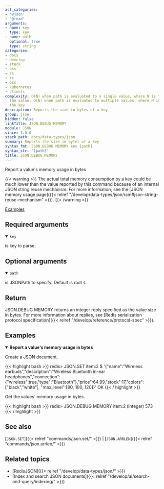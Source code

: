 ```yaml
---
acl_categories:
- '@json'
- '@read'
arguments:
- name: key
  type: key
- name: path
  optional: true
  type: string
categories:
- docs
- develop
- stack
- oss
- rs
- rc
- oss
- kubernetes
- clients
complexity: O(N) when path is evaluated to a single value, where N is the size of
  the value, O(N) when path is evaluated to multiple values, where N is the size of
  the key
description: Reports the size in bytes of a key
group: json
hidden: false
linkTitle: JSON.DEBUG MEMORY
module: JSON
since: 1.0.0
stack_path: docs/data-types/json
summary: Reports the size in bytes of a key
syntax_fmt: JSON.DEBUG MEMORY key [path]
syntax_str: '[path]'
title: JSON.DEBUG MEMORY
---
```

Report a value's memory usage in bytes 

{{< warning >}}
The actual total memory consumption by a key could be much lower than the value reported by this command because of an internal JSON string reuse mechanism. For more information, see the [JSON memory usage page]({{< relref "/develop/data-types/json/ram#json-string-reuse-mechanism" >}}).
{{< /warning >}}

[Examples](#examples)

## Required arguments

<details open><summary><code>key</code></summary> 

is key to parse.
</details>

## Optional arguments

<details open><summary><code>path</code></summary> 

is JSONPath to specify. Default is root `$`. 
</details>

## Return

JSON.DEBUG MEMORY returns an integer reply specified as the value size in bytes.
For more information about replies, see [Redis serialization protocol specification]({{< relref "/develop/reference/protocol-spec" >}}).

## Examples

<details open>
<summary><b>Report a value's memory usage in bytes</b></summary>

Create a JSON document.

{{< highlight bash >}}
redis> JSON.SET item:2 $ '{"name":"Wireless earbuds","description":"Wireless Bluetooth in-ear headphones","connection":{"wireless":true,"type":"Bluetooth"},"price":64.99,"stock":17,"colors":["black","white"], "max_level":[80, 100, 120]}'
OK
{{< / highlight >}}

Get the values' memory usage in bytes.

{{< highlight bash >}}
redis> JSON.DEBUG MEMORY item:2
(integer) 573
{{< / highlight >}}
</details>

## See also

[`JSON.SET`]({{< relref "commands/json.set/" >}}) | [`JSON.ARRLEN`]({{< relref "commands/json.arrlen/" >}}) 

## Related topics

* [RedisJSON]({{< relref "/develop/data-types/json/" >}})
* [Index and search JSON documents]({{< relref "/develop/ai/search-and-query/indexing/" >}})
